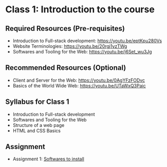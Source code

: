 # Class 1: Introduction to the course

## Required Resources (Pre-requisites)
* Introduction to Full-stack development: https://youtu.be/eptKpu280Vs
* Website Terminologies: https://youtu.be/20rgj1yzTWg
* Softwares and Tooling for the Web: https://youtu.be/j6Set_wu3Jg

## Recommended Resources (Optional)
* Client and Server for the Web: https://youtu.be/0AgYFzFODvc
* Basics of the World Wide Web: https://youtu.be/UTaWxQ3Paic

## Syllabus for Class 1
* Introduction to Full-stack development
* Softwares and Tooling for the Web
* Structure of a web page
* HTML and CSS Basics

## Assignment
* Assignment 1: [Softwares to install](./assign/01.md)
